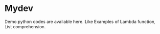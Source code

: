 # Mydev

Demo python codes are available here. Like Examples of Lambda function, List comprehension.
